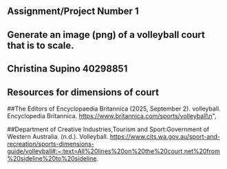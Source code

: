 ## Assignment/Project Number 1

## Generate an image (png) of a volleyball court that is to scale.

## Christina Supino 40298851

## Resources for dimensions of court 
##The Editors of Encyclopaedia Britannica (2025, September 2). volleyball. Encyclopedia Britannica.         https://www.britannica.com/sports/volleyball\n",

##Department of Creative Industries,Tourism and Sport:Government of Western Australia. (n.d.). Volleyball. https://www.cits.wa.gov.au/sport-and-recreation/sports-dimensions-guide/volleyball#:~:text=All%20lines%20on%20the%20court,net%20from%20sideline%20to%20sideline. 

